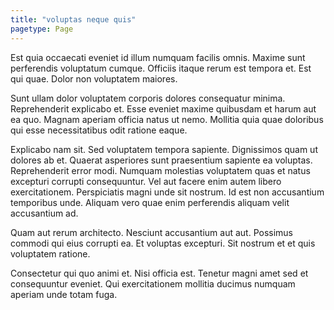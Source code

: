 ```yaml
---
title: "voluptas neque quis"
pagetype: Page
---
```

Est quia occaecati eveniet id illum numquam facilis omnis. Maxime sunt perferendis voluptatum cumque. Officiis itaque rerum est tempora et. Est qui quae. Dolor non voluptatem maiores.

Sunt ullam dolor voluptatem corporis dolores consequatur minima. Reprehenderit explicabo et. Esse eveniet maxime quibusdam et harum aut ea quo. Magnam aperiam officia natus ut nemo. Mollitia quia quae doloribus qui esse necessitatibus odit ratione eaque.

Explicabo nam sit. Sed voluptatem tempora sapiente. Dignissimos quam ut dolores ab et. Quaerat asperiores sunt praesentium sapiente ea voluptas.
Reprehenderit error modi. Numquam molestias voluptatem quas et natus excepturi corrupti consequuntur. Vel aut facere enim autem libero exercitationem. Perspiciatis magni unde sit nostrum. Id est non accusantium temporibus unde. Aliquam vero quae enim perferendis aliquam velit accusantium ad.

Quam aut rerum architecto. Nesciunt accusantium aut aut. Possimus commodi qui eius corrupti ea. Et voluptas excepturi. Sit nostrum et et quis voluptatem ratione.

Consectetur qui quo animi et. Nisi officia est. Tenetur magni amet sed et consequuntur eveniet. Qui exercitationem mollitia ducimus numquam aperiam unde totam fuga.
